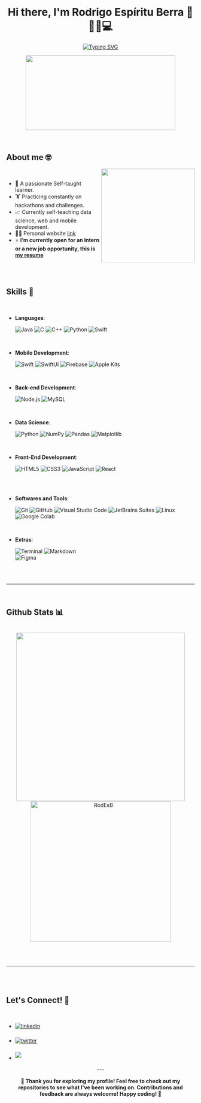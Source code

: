 <h1 align="center"><b>Hi there, I'm Rodrigo Espíritu Berra 👋👨‍💻💻</b></h1>

<div align="center">
  <a href="https://git.io/typing-svg"><img src="https://readme-typing-svg.demolab.com?font=Fira+Code&weight=500&size=28&duration=2500&pause=1000&color=5400F7&random=false&width=435&lines=Software+Engineer+Student" alt="Typing SVG" /></a>
  </a>
</div>
	<!--Agregar el banner-->
<p align="center">
  <img src="https://media.giphy.com/media/v1.Y2lkPTc5MGI3NjExcDd4bm1na2t0cnJ3ajd3dnhrbW5odmhzNmlkZ2hsODllNjcxdWlvZCZlcD12MV9pbnRlcm5hbF9naWZfYnlfaWQmY3Q9Zw/LoOChBaKRosSLJmsH0/giphy.gif" width="400" height="200">
</p>
 
<br>

	
## **About me 🤓** <!--Pendiente-->

<picture> <img align="right" src="https://media.licdn.com/dms/image/D4E22AQGphsEQ5Y9DcA/feedshare-shrink_2048_1536/0/1714331267460?e=1718841600&v=beta&t=YyGX2JNXavYaN_WbAXa83KB9-fTPv5dnXw0JTrksqXc" width = 250px></picture>

<br>

- 🧠 A passionate Self-taught learner.
- 🏋️ Practicing constantly on hackathons and challenges.
- 📈 Currently self-teaching data science, web and mobile development.
- 👨‍💻 Personal website [link](#) <!--Pendiente-->
- ⭐ **I’m currently open for an Intern or a new job opportunity, this is [my resume](https://drive.google.com/file/d/19_AHHywgTOGQQ8XwW7ABBC02QsyzxS1P/view?usp=sharing)**  <!--Pendiente-->

<br><br>

## <b> Skills 💪</b>
<br>

<p align="center">

- **Languages**:
  
	![Java](https://img.shields.io/badge/Java-%23FF0000.svg?style=for-the-badge&logo=java&logoColor=white)
	![C](https://img.shields.io/badge/C%20-%232370ED.svg?style=for-the-badge&logo=c&logoColor=white)
	![C++](https://img.shields.io/badge/C++%20-%2300599C.svg?style=for-the-badge&logo=c%2B%2B&logoColor=white)
	![Python](https://img.shields.io/badge/Python%20-%2314354C.svg?style=for-the-badge&logo=python&logoColor=white)
	![Swift](https://img.shields.io/badge/Swift-%23FFA500.svg?style=for-the-badge&logo=swift&logoColor=white)
  
<br>   

- **Mobile Development**:
  
	![Swift](https://img.shields.io/badge/Swift-%23FFA500.svg?style=for-the-badge&logo=swift&logoColor=white)
	![SwiftUI](https://img.shields.io/badge/SwiftUI-%23000000.svg?style=for-the-badge&logo=swift&logoColor=white)
	![Firebase](https://img.shields.io/badge/Firebase-%23000000.svg?style=for-the-badge&logo=firebase&logoColor=FFCA28)
	![Apple Kits](https://img.shields.io/badge/Apple%20Kits-%23000000.svg?style=for-the-badge&logo=apple&logoColor=white)

<br>

- **Back-end Development**:
  
	![Node.js](https://img.shields.io/badge/Node.js-%23000000.svg?style=for-the-badge&logo=node.js&logoColor=339933)
	![MySQL](https://img.shields.io/badge/MySQL-%23000000.svg?style=for-the-badge&logo=mysql&logoColor=4479A1)

<br>

- **Data Science**:
  
	![Python](https://img.shields.io/badge/Python%20-%2314354C.svg?style=for-the-badge&logo=python&logoColor=white)
	![NumPy](https://img.shields.io/badge/NumPy-%23000000.svg?style=for-the-badge&logo=numpy&logoColor=013243)
	![Pandas](https://img.shields.io/badge/Pandas-%23000000.svg?style=for-the-badge&logo=pandas&logoColor=150458)
	![Matplotlib](https://img.shields.io/badge/Matplotlib-%23000000.svg?style=for-the-badge&logo=matplotlib&logoColor=11557c)

<br>

- **Front-End Development**:

	![HTML5](https://img.shields.io/badge/HTML5%20-%23E34F26.svg?style=for-the-badge&logo=html5&logoColor=white)
	![CSS3](https://img.shields.io/badge/CSS%20-%231572B6.svg?style=for-the-badge&logo=css3&logoColor=white)
	![JavaScript](https://img.shields.io/badge/JavaScript%20-%23F7DF1E.svg?style=for-the-badge&logo=javascript&logoColor=black)
	![React](https://img.shields.io/badge/React-%231877F2.svg?style=for-the-badge&logo=react&logoColor=white)

<br>
    
<br>

- **Softwares and Tools**:

	![Git](https://img.shields.io/badge/git-%23F05033.svg?style=for-the-badge&logo=git&logoColor=white)
	![GitHub](https://img.shields.io/badge/github-%23121011.svg?style=for-the-badge&logo=github&logoColor=white)
	![Visual Studio Code](https://img.shields.io/badge/Visual%20Studio%20Code-0078d7.svg?style=for-the-badge&logo=visual-studio-code&logoColor=white)
	![JetBrains Suites](https://img.shields.io/badge/JetBrains%20Suites-%23000000.svg?style=for-the-badge&logo=jetbrains&logoColor=000000)
	![Linux](https://img.shields.io/badge/Linux-FCC624?style=for-the-badge&logo=linux&logoColor=black)
	![Google Colab](https://img.shields.io/badge/Google%20Colab-%23000000.svg?style=for-the-badge&logo=google%20colab&logoColor=F9AB00)

  
<br>

- **Extras**:
  
	![Terminal](https://img.shields.io/badge/Terminal-%23054020?style=for-the-badge&logo=gnu-bash&logoColor=white)
	![Markdown](https://img.shields.io/badge/markdown-%23000000.svg?style=for-the-badge&logo=markdown&logoColor=white)  
	![Figma](https://img.shields.io/badge/Figma-%23000000.svg?style=for-the-badge&logo=figma&logoColor=F24E1E)
 
</p>

<br>
<br>

-----

<br>


## <b>Github Stats 📊</b>  <!--Pendiente-->
<br>

<div align="center">
	
<a href="https://github.com/RodEsB/">
  <img src="https://github-readme-stats.vercel.app/api?username=RodEsB&include_all_commits=true&count_private=true&show_icons=true&line_height=20&title_color=7A7ADB&icon_color=2234AE&text_color=D3D3D3&bg_color=0,000000,130F40" width="450"/>
  <img src="https://github-readme-stats.vercel.app/api/top-langs?username=RodEsB&show_icons=true&locale=en&layout=compact&line_height=20&title_color=7A7ADB&icon_color=2234AE&text_color=D3D3D3&bg_color=0,000000,130F40" width="375"  alt="RodEsB"/>

</a>
</div>

<br>
<br>
<br>

-----

<br>
<br>

## <b>Let's Connect! 🌟</b> <!--Pendiente-->
<br>
<div align='left'>
<ul>
<li>
<a href="https://www.linkedin.com/in/rodrigo-espíritu-berra-10175a291/" target="_blank"> 
<img src="https://img.shields.io/badge/linkedin-%2300acee.svg?color=405DE6&style=for-the-badge&logo=linkedin&logoColor=white" alt=linkedin style="margin-bottom: 5px;"/></a>
</li>
		
<br>

<li>
<a href="https://twitter.com/Rod_Es_B" target="_blank">
<img src="https://img.shields.io/badge/x-%23000000.svg?style=for-the-badge&logo=x&logoColor=white" alt=twitter style="margin-bottom: 5px;"/>
</a>
</li>

<br>

<li>
<a href="mailto:rodrigo.espirituberra@gmail.com" target="_blank">
<img src="https://img.shields.io/badge/gmail-%23EA4335.svg?style=for-the-badge&logo=gmail&logoColor=white" t=mail style="margin-bottom: 5px;" />
</a>
</li>
	
</ul>
</div>

<div align='center'>
---

**👋 Thank you for exploring my profile! Feel free to check out my repositories to see what I've been working on. Contributions and feedback are always welcome! Happy coding! 🚀**

</div>
<br>
